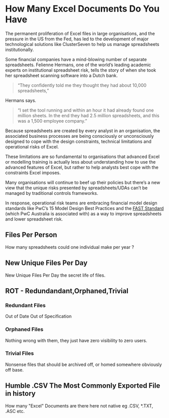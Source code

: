 
# How Many Excel Documents Do You Have

The permanent proliferation of Excel files in large organisations, and the pressure in the US from the Fed, has led to the development of major technological solutions like ClusterSeven to help us manage spreadsheets institutionally.

Some financial companies have a mind-blowing number of separate spreadsheets. Felienne Hermans, one of the world’s leading academic experts on institutional spreadsheet risk, tells the story of when she took her spreadsheet scanning software into a Dutch bank.

>“They confidently told me they thought they had about 10,000 spreadsheets,”

Hermans says.

> “I set the tool running and within an hour it had already found one million sheets. In the end they had 2.5 million spreadsheets, and this was a 1,500 employee company.”

Because spreadsheets are created by every analyst in an organisation, the associated business processes are being consciously or unconsciously designed to cope with the design constraints, technical limitations and operational risks of Excel.

These limitations are so fundamental to organisations that advanced Excel or modelling training is actually less about understanding how to use the advanced features of Excel, but rather to help analysts best cope with the constraints Excel imposes.

Many organisations will continue to beef up their policies but there’s a new view that the unique risks presented by spreadsheets/UDAs can’t be managed by traditional controls frameworks.

In response, operational risk teams are embracing financial model design standards like PwC’s 15 Model Design Best Practices and the [FAST Standard](http://www.fast-standard.org/) (which PwC Australia is associated with) as a way to improve spreadsheets and lower spreadsheet risk.

## Files Per Person

How many spreadsheets could one individual make per year ?

## New Unique Files Per Day

New Unique Files Per Day the secret life of files.

## ROT - Redundandant,Orphaned,Trivial

### Redundant Files

Out of Date
Out of Specification

### Orphaned Files

Nothing wrong with them, they just have zero visibility to zero users.

### Trivial Files

Nonsense files that should be archived off, or homed somewhere obviously off base.

## Humble .CSV The Most Commonly Exported File in history

How many "Excel" Documents are there here not native eg .CSV, *.TXT, .ASC etc.
